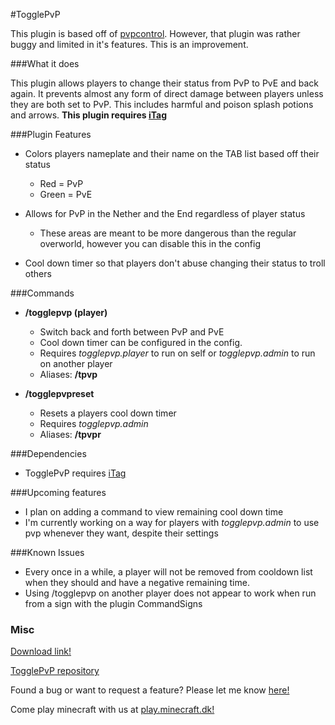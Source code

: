 #TogglePvP

This plugin is based off of [pvpcontrol](http://dev.bukkit.org/bukkit-plugins/pvpcontrol/). However, that plugin was rather buggy and limited in it's features. This is an improvement.

###What it does

This plugin allows players to change their status from PvP to PvE and back again. It prevents almost any form of direct damage between players unless they are both set to PvP. This includes harmful and poison splash potions and arrows. **This plugin requires [iTag](http://www.spigotmc.org/threads/itag.11899/)**

###Plugin Features

- Colors players nameplate and their name on the TAB list based off their status
  - Red = PvP
  - Green = PvE
  
- Allows for PvP in the Nether and the End regardless of player status
  - These areas are meant to be more dangerous than the regular overworld, however you can disable this in the config
  
- Cool down timer so that players don't abuse changing their status to troll others

###Commands

- **/togglepvp (player)**
  - Switch back and forth between PvP and PvE
  - Cool down timer can be configured in the config.
  - Requires *togglepvp.player* to run on self or *togglepvp.admin* to run on another player
  - Aliases: **/tpvp**
  
- **/togglepvpreset**
  - Resets a players cool down timer
  - Requires *togglepvp.admin*
  - Aliases: **/tpvpr**
  
###Dependencies
- TogglePvP requires [iTag](http://www.spigotmc.org/threads/itag.11899/)
  
###Upcoming features

- I plan on adding a command to view remaining cool down time
- I'm currently working on a way for players with *togglepvp.admin* to use pvp whenever they want, despite their settings

###Known Issues

- Every once in a while, a player will not be removed from cooldown list when they should and have a negative remaining time.
- Using /togglepvp on another player does not appear to work when run from a sign with the plugin CommandSigns

### Misc

[Download link!](https://github.com/10becja/MinecraftPlugins/blob/master/TogglePvP/TogglePvP.jar?raw=true)  

[TogglePvP repository](https://github.com/10becja/TogglePvP)

Found a bug or want to request a feature? Please let me know [here!](https://github.com/10becja/TogglePvP/issues)

Come play minecraft with us at [play.minecraft.dk!](minecraft.dk)

